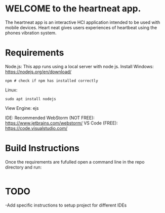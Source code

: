 # WELCOME to the heartneat app.
The heartneat app is an interactive HCI application intended to be used with mobile devices. Heart neat gives users experiences of heartbeat using the phones vibration system.

# Requirements
Node.js: This app runs using a local server with node js. 
  Install
  Windows: https://nodejs.org/en/download/
  ```
  npm # check if npm has installed correctly
  ```
  Linux:
  ```
 sudo apt install nodejs
  ```
View Engine: ejs

IDE: 
    Recommended
      WebStorm (NOT FREE): https://www.jetbrains.com/webstorm/
      VS Code (FREE): https://code.visualstudio.com/

# Build Instructions
Once the requirements are fufulled open a command line in the repo directory and run: 
``` node .
```

# TODO
-Add specific instructions to setup project for different IDEs 
